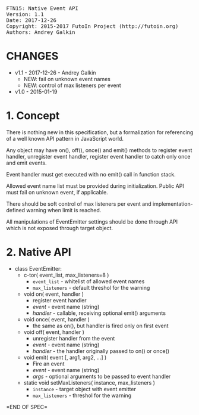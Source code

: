 <pre>
FTN15: Native Event API
Version: 1.1
Date: 2017-12-26
Copyright: 2015-2017 FutoIn Project (http://futoin.org)
Authors: Andrey Galkin
</pre>

# CHANGES

* v1.1 - 2017-12-26 - Andrey Galkin
    - NEW: fail on unknown event names
    - NEW: control of max listeners per event
* v1.0 - 2015-01-19

# 1. Concept

There is nothing new in this specification, but a formalization for
referencing of a well known API pattern in JavaScript world.

Any object may have on(), off(), once() and emit() methods to
register event handler, unregister event handler, register event
handler to catch only once and emit events.

Event handler must get executed with no emit() call in function stack.

Allowed event name list must be provided during initialization. Public
API must fail on unknown event, if applicable.

There should be soft control of max listeners per event and
implementation-defined warning when limit is reached.

All manipulations of EventEmitter settings should be done through
API which is not exposed through target object.

# 2. Native API

* class EventEmitter:
    * c-tor( event_list, max_listeners=8 )
        * `event_list` - whitelist of allowed event names
        * `max_listeners` - default threshol for the warning
    * void on( event, handler )
        * register event handler
        * *event* - event name (string)
        * *handler* - callable, receiving optional emit() arguments
    * void once( event, handler )
        * the same as on(), but handler is fired only on first event
    * void off( event, handler )
        * unregister handler from the event
        * *event* - event name (string)
        * *handler* - the handler originally passed to on() or once()
    * void emit( event [, arg1, arg2, ...] )
        * Fire an event
        * *event* - event name (string)
        * *args* - optional arguments to be passed to event handler
    * static void setMaxListeners( instance, max_listeners )
        * `instance` - target object with event emitter
        * `max_listeners` - threshol for the warning

=END OF SPEC=
